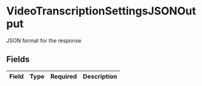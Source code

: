 # VideoTranscriptionSettingsJSONOutput

JSON format for the response


## Fields

| Field       | Type        | Required    | Description |
| ----------- | ----------- | ----------- | ----------- |